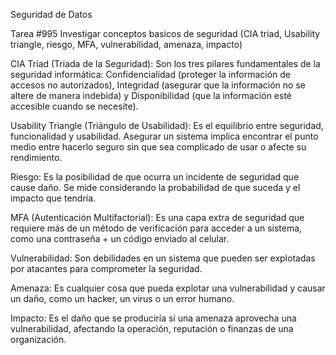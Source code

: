 
Seguridad de Datos

Tarea #995 Investigar conceptos basicos de seguridad (CIA triad, Usability triangle, riesgo, MFA, vulnerabilidad, amenaza, impacto)

CIA Triad (Triada de la Seguridad): Son los tres pilares fundamentales de la seguridad informática: Confidencialidad (proteger la información de accesos no autorizados), Integridad (asegurar que la información no se altere de manera indebida) y Disponibilidad (que la información esté accesible cuando se necesite).

Usability Triangle (Triángulo de Usabilidad): Es el equilibrio entre seguridad, funcionalidad y usabilidad. Asegurar un sistema implica encontrar el punto medio entre hacerlo seguro sin que sea complicado de usar o afecte su rendimiento.

Riesgo: Es la posibilidad de que ocurra un incidente de seguridad que cause daño. Se mide considerando la probabilidad de que suceda y el impacto que tendría.

MFA (Autenticación Multifactorial): Es una capa extra de seguridad que requiere más de un método de verificación para acceder a un sistema, como una contraseña + un código enviado al celular.

Vulnerabilidad: Son debilidades en un sistema que pueden ser explotadas por atacantes para comprometer la seguridad.

Amenaza: Es cualquier cosa que pueda explotar una vulnerabilidad y causar un daño, como un hacker, un virus o un error humano.

Impacto: Es el daño que se produciría si una amenaza aprovecha una vulnerabilidad, afectando la operación, reputación o finanzas de una organización.
